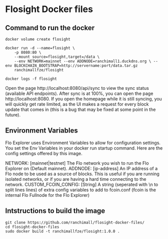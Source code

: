 # Flosight Docker files
## Command to run the docker

```
docker volume create flosight

docker run -d --name=flosight \
    -p 8080:80 \
    --mount source=flosight,target=/data \
    --env NETWORK=mainnet --env ADDNODE=ranchimall1.duckdns.org \ --env BLOCKCHAIN_BOOTSTRAP=http://servername:port/data.tar.gz
    ranchimallfze/flosight

docker logs -f flosight
```    

Open the page http://localhost:8080/api/sync to view the sync status (available API endpoints). After sync is at 100%, you can open the page http://localhost:8080. If you open the homepage while it is still syncing, you will quickly get rate limited, as the UI makes a request for every block update that comes in (this is a bug that may be fixed at some point in the future).

## Environment Variables
Flo Explorer uses Environment Variables to allow for configuration settings. You set the Env Variables in your docker run startup command. Here are the config settings offered by this image.

NETWORK: [mainnet|testnet] The Flo network you wish to run the Flo Explorer on (Default mainnet).
ADDNODE: [ip-address] An IP address of a Flo node to be used as a source of blocks. This is useful if you are running isolated networks, or if you are having a hard time connecting to the network.
CUSTOM_FCOIN_CONFIG: [String] A string (seperated with \n to split lines lines) of extra config variables to add to fcoin.conf (fcoin is the internal Flo Fullnode for the Flo Explorer)

## Intstructions to build the image

```
git clone https://github.com/ranchimall/flosight-docker-files/
cd flosight-docker-files
sudo docker build -t ranchimallfze/flosight:1.0.0 .


